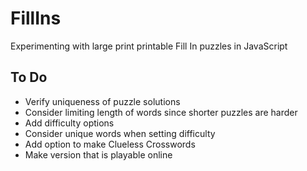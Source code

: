 # FillIns
Experimenting with large print printable Fill In puzzles in JavaScript

## To Do
* Verify uniqueness of puzzle solutions
* Consider limiting length of words since shorter puzzles are harder
* Add difficulty options
* Consider unique words when setting difficulty
* Add option to make Clueless Crosswords
* Make version that is playable online
